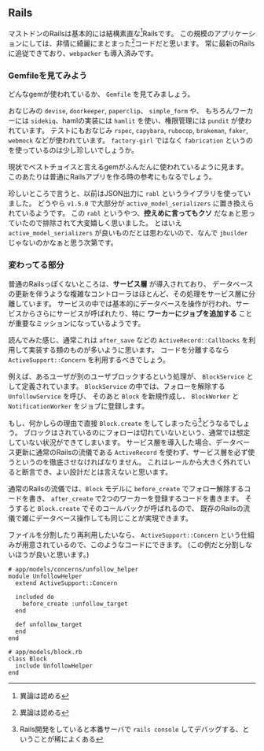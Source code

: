 ## Rails

マストドンのRailsは基本的には結構素直な[^1]Railsです。
この規模のアプリケーションにしては、非情に綺麗にまとまった[^1]コードだと思います。
常に最新のRailsに追従できており、`webpacker` も導入済みです。

[^1]: 異論は認める

### Gemfileを見てみよう

どんなgemが使われているか、 `Gemfile` を見てみましょう。

おなじみの `devise`, `doorkeeper`, `paperclip`、 `simple_form` や、
もちろんワーカーには `sidekiq`、hamlの実装には `hamlit` を使い、権限管理には `pundit` が使われています。
テストにもおなじみ `rspec`, `capybara`,  `rubocop`, `brakeman`, `faker`, `webmock` などが使われています。 `factory-girl` ではなく `fabrication` というのを使っているのは少し珍しいでしょうか。

現状でベストチョイスと言えるgemがふんだんに使われているように見ます。
このあたりは普通にRailsアプリを作る時の参考にもなるでしょう。

珍しいところで言うと、以前はJSON出力に `rabl` というライブラリを使っていました。
どうやら `v1.5.0` で大部分が `active_model_serializers` に置き換えられているようです。
この `rabl` というやつ、**控えめに言ってもクソ** だなぁと思っていたので排除されて大変嬉しく思いました。
とはいえ `active_model_serializers` が良いものだとは思わないので、なんで `jbuilder` じゃないのかなぁと思う次第です。

### 変わってる部分

普通のRailsっぽくないところは、**サービス層** が導入されており、
データベースの更新を伴うような複雑なコントローラはほとんど、その処理をサービス層に分離しています。
サービスの中では基本的にデータベースを操作が行われ、サービスからさらにサービスが呼ばれたり、特に **ワーカーにジョブを追加する** ことが重要なミッションになっているようです。

読んでみた感じ、通常これは `after_save` などの `ActiveRecord::Callbacks` を利用して実装する類のものが多いように思います。
コードを分離するなら `ActiveSupport::Concern` を利用するべきでしょう。

例えば、あるユーザが別のユーザブロックするという処理が、 `BlockService` として定義されています。
`BlockService` の中では、フォローを解除する `UnfollowService` を呼び、
そのあと `Block` を新規作成し、 `BlockWorker` と `NotificationWorker` をジョブに登録します。

もし、何かしらの理由で直接 `Block.create` をしてしまったら[^2]どうなるでしょう。
ブロックはされているのにフォローは切れていないという、通常では想定していない状況ができてしまいます。
サービス層を導入した場合、データベース更新に通常のRailsの流儀である `ActiveRecord` を使わず、サービス層を必ず使うというのを徹底させなければなりません。
これはレールから大きく外れていると断言でき、よい設計だとは言えないと思います。

通常のRailsの流儀では、`Block` モデルに `before_create` でフォロー解除するコードを書き、 `after_create` で2つのワーカーを登録するコードを書きます。
そうすると `Block.create` でそのコールバックが呼ばれるので、
既存のRailsの流儀で雑にデータベース操作しても同じことが実現できます。

ファイルを分割したり再利用したいなら、 `ActiveSupport::Concern` という仕組みが用意されているので、このようなコードにできます。
(この例だと分割しないほうが良いと思います。)

```
# app/models/concerns/unfollow_helper
module UnfollowHelper
  extend ActiveSupport::Concern

  included do
    before_create :unfollow_target
  end

  def unfollow_target
  end
end

# app/models/block.rb
class Block
  include UnfollowHelper
end
```

[^2]: Rails開発をしていると本番サーバで `rails console` してデバッグする、ということが稀によくある
